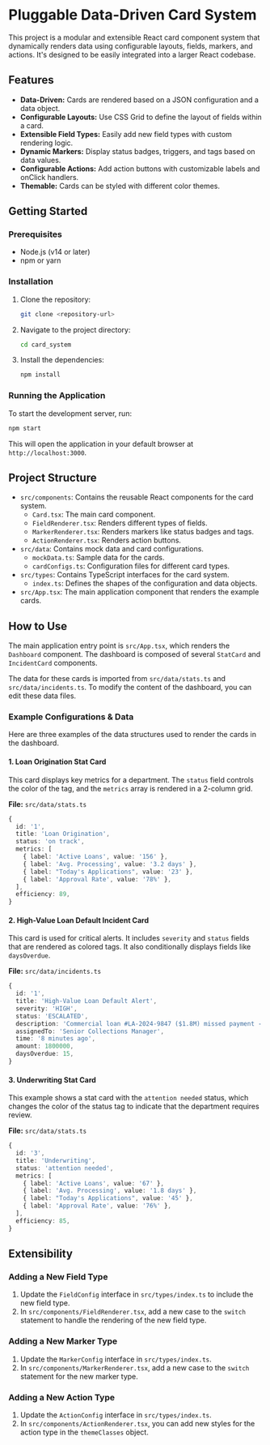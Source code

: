 # Pluggable Data-Driven Card System

This project is a modular and extensible React card component system that dynamically renders data using configurable layouts, fields, markers, and actions. It's designed to be easily integrated into a larger React codebase.

## Features

- **Data-Driven:** Cards are rendered based on a JSON configuration and a data object.
- **Configurable Layouts:** Use CSS Grid to define the layout of fields within a card.
- **Extensible Field Types:** Easily add new field types with custom rendering logic.
- **Dynamic Markers:** Display status badges, triggers, and tags based on data values.
- **Configurable Actions:** Add action buttons with customizable labels and onClick handlers.
- **Themable:** Cards can be styled with different color themes.

## Getting Started

### Prerequisites

- Node.js (v14 or later)
- npm or yarn

### Installation

1. Clone the repository:
   ```bash
   git clone <repository-url>
   ```
2. Navigate to the project directory:
   ```bash
   cd card_system
   ```
3. Install the dependencies:
   ```bash
   npm install
   ```

### Running the Application

To start the development server, run:

```bash
npm start
```

This will open the application in your default browser at `http://localhost:3000`.

## Project Structure

- `src/components`: Contains the reusable React components for the card system.
  - `Card.tsx`: The main card component.
  - `FieldRenderer.tsx`: Renders different types of fields.
  - `MarkerRenderer.tsx`: Renders markers like status badges and tags.
  - `ActionRenderer.tsx`: Renders action buttons.
- `src/data`: Contains mock data and card configurations.
  - `mockData.ts`: Sample data for the cards.
  - `cardConfigs.ts`: Configuration files for different card types.
- `src/types`: Contains TypeScript interfaces for the card system.
  - `index.ts`: Defines the shapes of the configuration and data objects.
- `src/App.tsx`: The main application component that renders the example cards.

## How to Use

The main application entry point is `src/App.tsx`, which renders the `Dashboard` component. The dashboard is composed of several `StatCard` and `IncidentCard` components.

The data for these cards is imported from `src/data/stats.ts` and `src/data/incidents.ts`. To modify the content of the dashboard, you can edit these data files.

### Example Configurations & Data

Here are three examples of the data structures used to render the cards in the dashboard.

#### 1. Loan Origination Stat Card

This card displays key metrics for a department. The `status` field controls the color of the tag, and the `metrics` array is rendered in a 2-column grid.

**File:** `src/data/stats.ts`

```typescript
{
  id: '1',
  title: 'Loan Origination',
  status: 'on track',
  metrics: [
    { label: 'Active Loans', value: '156' },
    { label: 'Avg. Processing', value: '3.2 days' },
    { label: "Today's Applications", value: '23' },
    { label: 'Approval Rate', value: '78%' },
  ],
  efficiency: 89,
}
```

#### 2. High-Value Loan Default Incident Card

This card is used for critical alerts. It includes `severity` and `status` fields that are rendered as colored tags. It also conditionally displays fields like `daysOverdue`.

**File:** `src/data/incidents.ts`

```typescript
{
  id: '1',
  title: 'High-Value Loan Default Alert',
  severity: 'HIGH',
  status: 'ESCALATED',
  description: 'Commercial loan #LA-2024-9847 ($1.8M) missed payment - immediate action required',
  assignedTo: 'Senior Collections Manager',
  time: '8 minutes ago',
  amount: 1800000,
  daysOverdue: 15,
}
```

#### 3. Underwriting Stat Card

This example shows a stat card with the `attention needed` status, which changes the color of the status tag to indicate that the department requires review.

**File:** `src/data/stats.ts`

```typescript
{
  id: '3',
  title: 'Underwriting',
  status: 'attention needed',
  metrics: [
    { label: 'Active Loans', value: '67' },
    { label: 'Avg. Processing', value: '1.8 days' },
    { label: "Today's Applications", value: '45' },
    { label: 'Approval Rate', value: '76%' },
  ],
  efficiency: 85,
}
```

## Extensibility

### Adding a New Field Type

1.  Update the `FieldConfig` interface in `src/types/index.ts` to include the new field type.
2.  In `src/components/FieldRenderer.tsx`, add a new case to the `switch` statement to handle the rendering of the new field type.

### Adding a New Marker Type

1.  Update the `MarkerConfig` interface in `src/types/index.ts`.
2.  In `src/components/MarkerRenderer.tsx`, add a new case to the `switch` statement for the new marker type.

### Adding a New Action Type

1.  Update the `ActionConfig` interface in `src/types/index.ts`.
2.  In `src/components/ActionRenderer.tsx`, you can add new styles for the action type in the `themeClasses` object.
